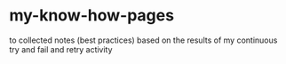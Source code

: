 # my-know-how-pages
to collected notes (best practices) based on the results of my continuous try and fail and retry activity  
